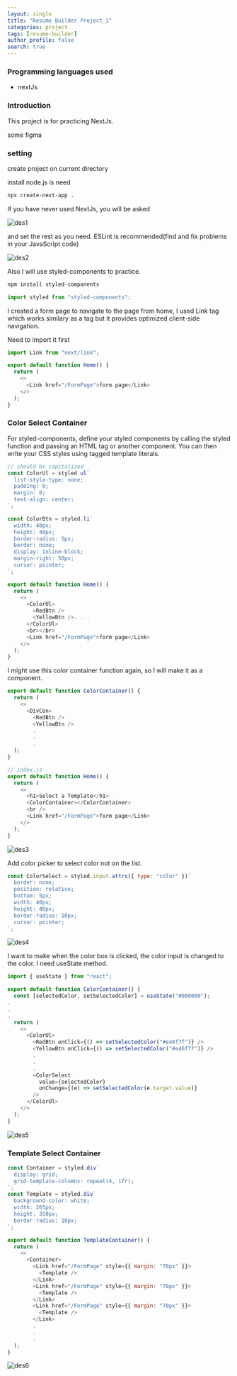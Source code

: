 ```yaml
---
layout: single
title: "Resume Builder Project_1"
categories: project
tags: [resume-builder]
author_profile: false
search: true
---
```


### Programming languages used

- nextJs

### Introduction

This project is for practicing NextJs.

some figma

### setting

create project on current directory

install node.js is need

```zsh
npx create-next-app .
```

If you have never used NextJs, you will be asked

![des1](/assets/images/2024-04-01-resumeBuilder/des1.png)

and set the rest as you need. ESLint is recommended(find and fix problems in your JavaScript code)

![des2](/assets/images/2024-04-01-resumeBuilder/des2.png)

Also I will use styled-components to practice.

```zsh
npm install styled-components
```

```javascript
import styled from "styled-components";
```

I created a form page to navigate to the page from home, I used Link tag which works similary as a tag but it provides optimized client-side navigation.

Need to import it first

```javascript
import Link from "next/link";
```

```javascript
export default function Home() {
  return (
    <>
      <Link href="/FormPage">form page</Link>
    </>
  );
}
```

### Color Select Container

For styled-components, define your styled components by calling the styled function and passing an HTML tag or another component. You can then write your CSS styles using tagged template literals.

```javascript
// should be capitalized
const ColorUl = styled.ul`
  list-style-type: none;
  padding: 0;
  margin: 0;
  text-align: center;
`;

const ColorBtn = styled.li`
  width: 40px;
  height: 40px;
  border-radius: 5px;
  border: none;
  display: inline-block;
  margin-right: 50px;
  cursor: pointer;
`;

export default function Home() {
  return (
    <>
      <ColorUl>
        <RedBtn />
        <YellowBtn />. . .
      </ColorUl>
      <br></br>
      <Link href="/FormPage">form page</Link>
    </>
  );
}
```

I might use this color container function again, so I will make it as a component.

```javascript
export default function ColorContainer() {
  return (
    <>
      <DivCon>
        <RedBtn />
        <YellowBtn />
        .
        .
        .
  );
}
```

```javascript
// index.js
export default function Home() {
  return (
    <>
      <h1>Select a Template</h1>
      <ColorContainer></ColorContainer>
      <br />
      <Link href="/FormPage">form page</Link>
    </>
  );
}
```

![des3](/assets/images/2024-04-01-resumeBuilder/des3.png)

Add color picker to select color not on the list.

```javascript
const ColorSelect = styled.input.attrs({ type: "color" })`
  border: none;
  position: relative;
  bottom: 5px;
  width: 40px;
  height: 40px;
  border-radius: 10px;
  cursor: pointer;
`;
```

![des4](/assets/images/2024-04-01-resumeBuilder/des4.png)

I want to make when the color box is clicked, the color input is changed to the color. I need useState method.

```javascript
import { useState } from "react";

export default function ColorContainer() {
  const [selectedColor, setSelectedColor] = useState("#000000");
.
.
.
  return (
    <>
      <ColorUl>
        <RedBtn onClick={() => setSelectedColor("#e46f7f")} />
        <YellowBtn onClick={() => setSelectedColor("#e46f7f")} />
        .
        .
        .
        <ColorSelect
          value={selectedColor}
          onChange={(e) => setSelectedColor(e.target.value)}
        />
      </ColorUl>
    </>
  );
}
```

![des5](/assets/images/2024-04-01-resumeBuilder/des5.png)

### Template Select Container

```javascript
const Container = styled.div`
  display: grid;
  grid-template-columns: repeat(4, 1fr);
`;
const Template = styled.div`
  background-color: white;
  width: 265px;
  height: 350px;
  border-radius: 10px;
`;
```

```javascript
export default function TemplateContainer() {
  return (
    <>
      <Container>
        <Link href="/FormPage" style={{ margin: "70px" }}>
          <Template />
        </Link>
        <Link href="/FormPage" style={{ margin: "70px" }}>
          <Template />
        </Link>
        <Link href="/FormPage" style={{ margin: "70px" }}>
          <Template />
        </Link>
        .
        .
        .
  );
}

```

![des6](/assets/images/2024-04-01-resumeBuilder/des6.png)
